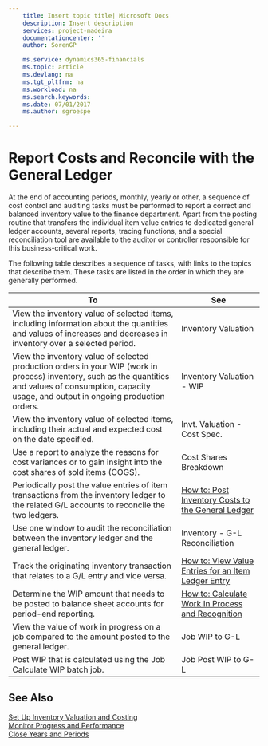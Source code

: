 ```yaml
---
    title: Insert topic title| Microsoft Docs
    description: Insert description
    services: project-madeira
    documentationcenter: ''
    author: SorenGP

    ms.service: dynamics365-financials
    ms.topic: article
    ms.devlang: na
    ms.tgt_pltfrm: na
    ms.workload: na
    ms.search.keywords:
    ms.date: 07/01/2017
    ms.author: sgroespe

---
```

# Report Costs and Reconcile with the General Ledger
At the end of accounting periods, monthly, yearly or other, a sequence of cost control and auditing tasks must be performed to report a correct and balanced inventory value to the finance department. Apart from the posting routine that transfers the individual item value entries to dedicated general ledger accounts, several reports, tracing functions, and a special reconciliation tool are available to the auditor or controller responsible for this business-critical work.  
  
 The following table describes a sequence of tasks, with links to the topics that describe them. These tasks are listed in the order in which they are generally performed.  
  
|**To**|**See**|  
|------------|-------------|  
|View the inventory value of selected items, including information about the quantities and values of increases and decreases in inventory over a selected period.|Inventory Valuation|  
|View the inventory value of selected production orders in your WIP \(work in process\) inventory, such as the quantities and values of consumption, capacity usage, and output in ongoing production orders.|Inventory Valuation - WIP|  
|View the inventory value of selected items, including their actual and expected cost on the date specified.|Invt. Valuation - Cost Spec.|  
|Use a report to analyze the reasons for cost variances or to gain insight into the cost shares of sold items \(COGS\).|Cost Shares Breakdown|  
|Periodically post the value entries of item transactions from the inventory ledger to the related G\/L accounts to reconcile the two ledgers.|[How to: Post Inventory Costs to the General Ledger](../how-to-post-inventory-costs-to-the-general-ledger.md)|  
|Use one window to audit the reconciliation between the inventory ledger and the general ledger.|Inventory - G-L Reconciliation|  
|Track the originating inventory transaction that relates to a G\/L entry and vice versa.|[How to: View Value Entries for an Item Ledger Entry](../how-to-view-value-entries-for-an-item-ledger-entry.md)|  
|Determine the WIP amount that needs to be posted to balance sheet accounts for period-end reporting.|[How to: Calculate Work In Process and Recognition](../how-to-calculate-work-in-process-and-recognition.md)|  
|View the value of work in progress on a job compared to the amount posted to the general ledger.|Job WIP to G-L|  
|Post WIP that is calculated using the Job Calculate WIP batch job.|Job Post WIP to G-L|  
  
## See Also  
 [Set Up Inventory Valuation and Costing](../set-up-inventory-valuation-and-costing.md)   
 [Monitor Progress and Performance](../monitor-progress-and-performance.md)   
 [Close Years and Periods](../close-years-and-periods.md)
